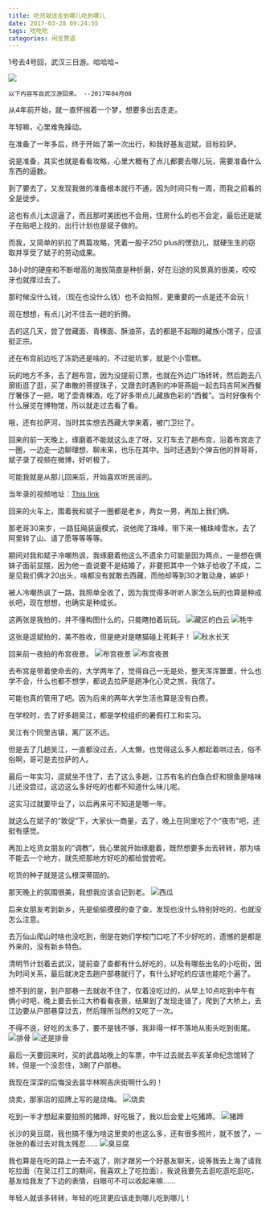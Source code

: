 ```yaml
---
title: 吃货就该走到哪儿吃到哪儿
date: 2017-03-28 09:24:55
tags: 吃吃吃
categories: 闲言赘语
---
```

1号去4号回，武汉三日游。哈哈哈~

![](eat-more/秋水长天.jpg)
<!--more-->


```
以下内容写自武汉游回来。 --2017年04月08 
```

从4年前开始，就一直怀揣着一个梦，想要多出去走走。

年轻嘛，心里难免躁动。

在准备了一年多后，终于开始了第一次出行，和我好基友逗斌，目标拉萨。

说是准备，其实也就是看看攻略，心里大概有了点儿都要去哪儿玩，需要准备什么东西的逼数。

到了要去了，又发现我做的准备根本就行不通，因为时间只有一周，而我之前看的全是徒步。

这也有点儿太逗逼了，而且那时美团也不会用，住房什么的也不会定，最后还是斌子在贴吧上找的，出行计划也是斌子做的。

而我，又简单的扒拉了两篇攻略，凭着一股子250 plus的愣劲儿，就硬生生的窃取并享受了斌子的劳动成果。

38小时的硬座和不断增高的海拔简直是种折磨，好在沿途的风景真的很美，咬咬牙也就撑过去了。

那时候没什么钱，（现在也没什么钱）也不会拍照，更重要的一点是还不会玩！

现在想想，有点儿对不住去一趟的折腾。

去的这几天，尝了尝藏面、青稞面、酥油茶，去的都是不起眼的藏族小馆子，应该挺正宗。

还在布宫前边吃了冻奶还是啥的，不过挺坑爹，就是个小雪糕。

玩的地方不多，去了趟布宫，因为没提前订票，也就在外边广场转转，然后跑去八廓街逛了逛，买了串散的菩提珠子，又跟去时遇到的冲哥燕姐一起去玛吉阿米西餐厅奢侈了一把，喝了壶青稞酒，吃了好多带点儿藏族色彩的“西餐”。当时好像有个什么展览在博物馆，所以就走过去看了看。

哦，还有拉萨河，当时其实想去西藏大学来着，被门卫拦了。

回来的前一天晚上，琢磨着不能就这么走了呀，又打车去了趟布宫，沿着布宫走了一圈，一边走一边聊理想、聊未来，也乐在其中。当时还遇到个弹吉他的胖哥哥，斌子录了视频在微博，好听极了。

可能我就是从那儿回来后，开始喜欢听民谣的。

当年录的视频地址：[This link](http://t.cn/RhkI899/)

回来的火车上，围着我和斌子一圈都是老乡，两女一男，再加上我们俩。

那老哥30来岁，一路狂飚装逼模式，说他爬了珠峰，带下来一桶珠峰雪水，去了阿里转了山、请了愿等等等等。

期间对我和斌子冷嘲热讽，我琢磨着他这么不遗余力可能是因为两点，一是想在俩妹子面前显摆，因为他一直说要不是结婚了，非要把其中一个妹子给收了不成，二是见我们俩才20出头，啥都没有就敢去西藏，而他却等到30才敢动身，嫉妒！

被人冷嘲热讽了一路，我照单全收了，因为我觉得多听听人家怎么玩的也算是种成长吧，现在想想，也确实是种成长。

这两张是我拍的，并不懂构图什么的，只能瞎拍着玩玩。
![藏区的白云](eat-more/cloud.jpg)
![牦牛](eat-more/mou.jpg)

这张是逗斌拍的，美不胜收，但是绝对是瞎猫碰上死耗子！
![秋水长天](eat-more/秋水长天.jpg)

回来前一夜拍的布宫夜景。
![布宫夜景](eat-more/布宫夜景1.jpg)
![布宫夜景](eat-more/布宫夜景2.jpg)

去布宫是带着使命去的，大学两年了，觉得自己一无是处，整天浑浑噩噩，什么也学不会，什么也都不想学，都说去拉萨是趟净化心灵之旅，我信了。

可能也真的管用了吧。因为后来的两年大学生活也算是没有白费。

在学校时，去了好多趟吴江，都是学校组织的暑假打工和实习。

吴江有个同里古镇，离厂区不远。

但是去了几趟吴江，一直都没过去，人太懒，也觉得这么多人都起着哄过去，俗不俗啊，哥可是去拉萨的人。

最后一年实习，逗斌坐不住了，去了这么多趟，江苏有名的白鱼白虾和银鱼是啥味儿还没尝过，这边这么多好吃的也都不知道什么味儿呢。

这实习过就要毕业了，以后再来可不知道是哪一年。

就这么在斌子的“敦促”下，大家伙一商量，去了，晚上在同里吃了个“夜市”吧，还挺有感觉。

再加上吃货女朋友的“调教”，我心里就开始琢磨着，既然想要多出去转转，那为啥不能去一个地方，就先把那地方好吃的都给尝尝呢。

吃货的种子就是这么根深蒂固的。

那天晚上的氛围很美，我想我应该会记到老。
![西瓜](eat-more/西瓜.jpg)

后来女朋友考到新乡，先是偷偷摸摸的查了查，发现也没什么特别好吃的，也就没怎么注意。

去万仙山爬山时啥也没吃到，倒是在她们学校门口吃了不少好吃的，遗憾的是都是外来的，没有新乡特色。

清明节计划着去武汉，提前查了查都有什么好吃的，以及有哪些出名的小吃街，因为时间关系，最后就决定去趟户部巷就行了，有什么好吃的应该也能吃个遍了。

想不到的是，到户部巷一去就收不住了，仅着没吃过的，从早上10点吃到中午有俩小时吧，晚上要去长江大桥看看夜景，结果到了发现走错了，爬到了大桥上，去江边要从户部巷穿过去，然后理所当然的又吃了一次。

不得不说，好吃的太多了，要不是钱不够，我非得一样不落地从街头吃到街尾。
![排骨](eat-more/排骨.jpg)
![还是排骨](eat-more/还是排骨.jpg)

最后一天要回来时，买的武昌站晚上的车票，中午过去就去辛亥革命纪念馆转了转，但是一个没忍住，3刷了户部巷。

我现在深深的后悔没去昙华林啊吉庆街啊什么的！

烧卖，那家店的招牌上写的是烧梅。
![烧卖](eat-more/烧卖.jpg)

吃到一半才想起来要拍照的猪蹄，好吃极了，我以后会爱上吃猪蹄。
![猪蹄](eat-more/猪蹄.jpg)

长沙的臭豆腐，我也搞不懂为啥这里卖的也这么多，还有很多照片，就不放了，一张张的看过去对我太残忍……
![臭豆腐](eat-more/臭豆腐.jpg)

我也算是在吃的路上一去不返了，刚才跟另一个好基友聊天，说等我去上海了请我吃拉面（在吴江打工的期间，我喜欢上了吃拉面），我说我要先去逛吃逛吃逛吃，基友给我发了下边的表情，白眼可不可以收起来嘛……

年轻人就该多转转，年轻的吃货更应该走到哪儿吃到哪儿！